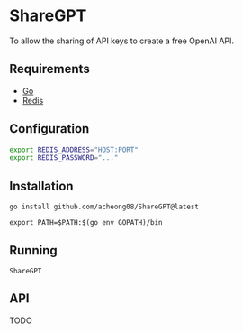 # ShareGPT
To allow the sharing of API keys to create a free OpenAI API.

## Requirements

- [Go](https://golang.org/)
- [Redis](https://redis.com/)

## Configuration
```bash
export REDIS_ADDRESS="HOST:PORT"
export REDIS_PASSWORD="..."
```

## Installation

`go install github.com/acheong08/ShareGPT@latest`

`export PATH=$PATH:$(go env GOPATH)/bin`

## Running

`ShareGPT`

## API

TODO
